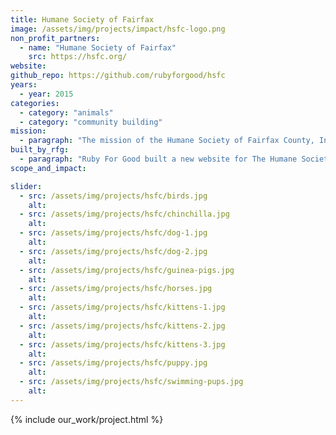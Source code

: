 ```yaml
---
title: Humane Society of Fairfax
image: /assets/img/projects/impact/hsfc-logo.png
non_profit_partners:
  - name: "Humane Society of Fairfax"
    src: https://hsfc.org/
website:
github_repo: https://github.com/rubyforgood/hsfc
years:
  - year: 2015
categories:
  - category: "animals"
  - category: "community building"
mission:
  - paragraph: "The mission of the Humane Society of Fairfax County, Inc. is to promote humane education, to prevent all forms of cruelty to animals, both domestic and wild, by every legitimate means, and to assist the community with all matters pertaining to the welfare of animals."
built_by_rfg:
  - paragraph: "Ruby For Good built a new website for The Humane Society of Fairfax."
scope_and_impact:

slider:
  - src: /assets/img/projects/hsfc/birds.jpg
    alt:
  - src: /assets/img/projects/hsfc/chinchilla.jpg
    alt:
  - src: /assets/img/projects/hsfc/dog-1.jpg
    alt:
  - src: /assets/img/projects/hsfc/dog-2.jpg
    alt:
  - src: /assets/img/projects/hsfc/guinea-pigs.jpg
    alt:
  - src: /assets/img/projects/hsfc/horses.jpg
    alt:
  - src: /assets/img/projects/hsfc/kittens-1.jpg
    alt:
  - src: /assets/img/projects/hsfc/kittens-2.jpg
    alt:
  - src: /assets/img/projects/hsfc/kittens-3.jpg
    alt:
  - src: /assets/img/projects/hsfc/puppy.jpg
    alt:
  - src: /assets/img/projects/hsfc/swimming-pups.jpg
    alt:
---
```


{% include our_work/project.html %}
